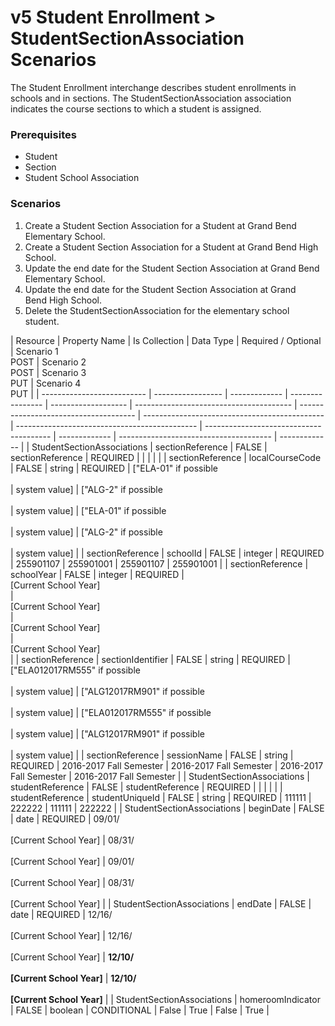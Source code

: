 # v5 Student Enrollment > StudentSectionAssociation Scenarios

The Student Enrollment interchange describes student enrollments in schools and
in sections. The StudentSectionAssociation association indicates the course
sections to which a student is assigned.

### **Prerequisites**

- Student
- Section
- Student School Association

### Scenarios

1. Create a Student Section Association for a Student at Grand Bend Elementary
   School.
2. Create a Student Section Association for a Student at Grand Bend High School.
3. Update the end date for the Student Section Association at Grand Bend
   Elementary School.
4. Update the end date for the Student Section Association at Grand Bend High
   School.
5. Delete the StudentSectionAssociation for the elementary school student.

| Resource                   | Property Name     | Is Collection | Data Type        | Required / Optional | Scenario 1 <br/>POST                    | Scenario 2 <br/>POST                  | Scenario 3 <br/>PUT                           | Scenario 4 <br/>PUT                           |
| -------------------------- | ----------------- | ------------- | ---------------- | ------------------- | --------------------------------------- | ------------------------------------- | --------------------------------------------- | --------------------------------------------- | --------------------------------------- | ------------- | -------------------------------------- | ------------- |
| StudentSectionAssociations | sectionReference  | FALSE         | sectionReference | REQUIRED            |                                         |                                       |                                               |                                               |
| sectionReference           | localCourseCode   | FALSE         | string           | REQUIRED            | ["ELA-01" if possible<br/><br/>         | system value]                         | ["ALG-2" if possible<br/><br/>                | system value]                                 | ["ELA-01" if possible<br/><br/>         | system value] | ["ALG-2" if possible<br/><br/>         | system value] |
| sectionReference           | schoolId          | FALSE         | integer          | REQUIRED            | 255901107                               | 255901001                             | 255901107                                     | 255901001                                     |
| sectionReference           | schoolYear        | FALSE         | integer          | REQUIRED            | <br/>[Current School Year]<br/>         | <br/>[Current School Year]<br/>       | <br/>[Current School Year]<br/>               | <br/>[Current School Year]<br/>               |
| sectionReference           | sectionIdentifier | FALSE         | string           | REQUIRED            | ["ELA012017RM555" if possible<br/><br/> | system value]                         | ["ALG12017RM901" if possible<br/><br/>        | system value]                                 | ["ELA012017RM555" if possible<br/><br/> | system value] | ["ALG12017RM901" if possible<br/><br/> | system value] |
| sectionReference           | sessionName       | FALSE         | string           | REQUIRED            | 2016-2017 Fall Semester                 | 2016-2017 Fall Semester               | 2016-2017 Fall Semester                       | 2016-2017 Fall Semester                       |
| StudentSectionAssociations | studentReference  | FALSE         | studentReference | REQUIRED            |                                         |                                       |                                               |                                               |
| studentReference           | studentUniqueId   | FALSE         | string           | REQUIRED            | 111111                                  | 222222                                | 111111                                        | 222222                                        |
| StudentSectionAssociations | beginDate         | FALSE         | date             | REQUIRED            | 09/01/<br/><br/>[Current School Year]   | 08/31/<br/><br/>[Current School Year] | 09/01/<br/><br/>[Current School Year]         | 08/31/<br/><br/>[Current School Year]         |
| StudentSectionAssociations | endDate           | FALSE         | date             | REQUIRED            | 12/16/<br/><br/>[Current School Year]   | 12/16/<br/><br/>[Current School Year] | **12/10/**<br/><br/>**[Current School Year]** | **12/10/**<br/><br/>**[Current School Year]** |
| StudentSectionAssociations | homeroomIndicator | FALSE         | boolean          | CONDITIONAL         | False                                   | True                                  | False                                         | True                                          |
